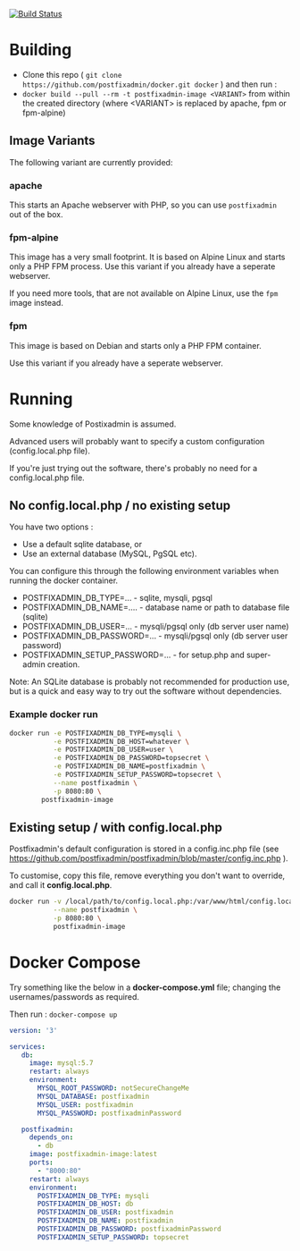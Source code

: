 [![Build Status](https://travis-ci.org/postfixadmin/docker.svg?branch=master)](https://travis-ci.org/postfixadmin/docker)

# Building

 * Clone this repo ( `git clone https://github.com/postfixadmin/docker.git docker` ) and then run :
 * `docker build --pull --rm -t postfixadmin-image <VARIANT>` from within the created directory (where \<VARIANT\> is replaced by apache, fpm or fpm-alpine)

## Image Variants

The following variant are currently provided:

### apache

This starts an Apache webserver with PHP, so you can use `postfixadmin` out of the box.

### fpm-alpine

This image has a very small footprint. It is based on Alpine Linux and starts only a PHP FPM process. Use this variant if you already have a seperate webserver. 

If you need more tools, that are not available on Alpine Linux, use the `fpm` image instead.

### fpm

This image is based on Debian and starts only a PHP FPM container. 

Use this variant if you already have a seperate webserver.

# Running

Some knowledge of Postixadmin is assumed. 

Advanced users will probably want to specify a custom configuration (config.local.php file).

If you're just trying out the software, there's probably no need for a config.local.php file.



## No config.local.php / no existing setup

You have two options :

 * Use a default sqlite database, or
 * Use an external database (MySQL, PgSQL etc).
 
You can configure this through the following environment variables when running the docker container.

 * POSTFIXADMIN\_DB\_TYPE=...  - sqlite, mysqli, pgsql
 * POSTFIXADMIN\_DB\_NAME=.... - database name or path to database file (sqlite)
 * POSTFIXADMIN\_DB\_USER=...  - mysqli/pgsql only (db server user name)
 * POSTFIXADMIN\_DB\_PASSWORD=... - mysqli/pgsql only (db server user password)
 * POSTFIXADMIN\_SETUP\_PASSWORD=... - for setup.php and super-admin creation.

Note: An SQLite database is probably not recommended for production use, but is a quick and easy way to try out the software without dependencies. 

### Example docker run

```bash
docker run -e POSTFIXADMIN_DB_TYPE=mysqli \
           -e POSTFIXADMIN_DB_HOST=whatever \
           -e POSTFIXADMIN_DB_USER=user \
           -e POSTFIXADMIN_DB_PASSWORD=topsecret \
           -e POSTFIXADMIN_DB_NAME=postfixadmin \
           -e POSTFIXADMIN_SETUP_PASSWORD=topsecret \
           --name postfixadmin \
           -p 8080:80 \
        postfixadmin-image
```


## Existing setup / with config.local.php

Postfixadmin's default configuration is stored in a config.inc.php file (see https://github.com/postfixadmin/postfixadmin/blob/master/config.inc.php ). 

To customise, copy this file, remove everything you don't want to override, and call it **config.local.php**.


```bash
docker run -v /local/path/to/config.local.php:/var/www/html/config.local.php \
           --name postfixadmin \
           -p 8080:80 \
           postfixadmin-image
```

# Docker Compose

Try something like the below in a **docker-compose.yml** file; changing the usernames/passwords as required.

Then run : `docker-compose up`

```yaml
version: '3'

services:
   db:
     image: mysql:5.7
     restart: always
     environment:
       MYSQL_ROOT_PASSWORD: notSecureChangeMe
       MYSQL_DATABASE: postfixadmin
       MYSQL_USER: postfixadmin
       MYSQL_PASSWORD: postfixadminPassword

   postfixadmin:
     depends_on:
       - db
     image: postfixadmin-image:latest
     ports:
       - "8000:80"
     restart: always
     environment:
       POSTFIXADMIN_DB_TYPE: mysqli
       POSTFIXADMIN_DB_HOST: db
       POSTFIXADMIN_DB_USER: postfixadmin
       POSTFIXADMIN_DB_NAME: postfixadmin
       POSTFIXADMIN_DB_PASSWORD: postfixadminPassword
       POSTFIXADMIN_SETUP_PASSWORD: topsecret

```

